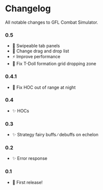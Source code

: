 # Changelog

All notable changes to GFL Combat Simulator.

### 0.5
- 🎨 Swipeable tab panels
- 🎨 Change drag and drop list
- ⚡️ Improve performance
- 🐛 Fix T-Doll formation grid dropping zone


### 0.4.1
- 🐛 Fix HOC out of range at night


### 0.4
- ✨ HOCs


### 0.3
- ✨ Strategy fairy buffs ∕ debuffs on echelon


### 0.2
- ✨ Error response


### 0.1

- 🎉 First release!

